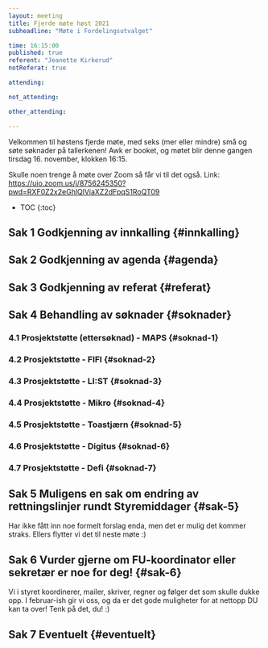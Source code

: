 ```yaml
---
layout: meeting
title: Fjerde møte høst 2021
subheadline: "Møte i Fordelingsutvalget"

time: 16:15:00
published: true
referent: "Jeanette Kirkerud"
notReferat: true

attending:

not_attending:

other_attending:

---
```


Velkommen til høstens fjerde møte, med seks (mer eller mindre) små og søte søknader på tallerkenen!
Awk er booket, og møtet blir denne gangen tirsdag 16. november, klokken 16:15.

Skulle noen trenge å møte over Zoom så får vi til det også.
Link: https://uio.zoom.us/j/8756245350?pwd=RXF0Z2x2eGhlQlViaXZ2dFpqS1RoQT09

* TOC
{:toc}

## Sak 1 Godkjenning av innkalling {#innkalling}

## Sak 2 Godkjenning av agenda {#agenda}

## Sak 3 Godkjenning av referat {#referat}

## Sak 4 Behandling av søknader {#soknader}

### 4.1 Prosjektstøtte (ettersøknad) - MAPS {#soknad-1}

### 4.2 Prosjektstøtte - FIFI {#soknad-2}

### 4.3 Prosjektstøtte - LI:ST {#soknad-3}

### 4.4 Prosjektstøtte - Mikro {#soknad-4}

### 4.5 Prosjektstøtte - Toastjærn {#soknad-5}

### 4.6 Prosjektstøtte - Digitus {#soknad-6}

### 4.7 Prosjektstøtte - Defi {#soknad-7}

## Sak 5 Muligens en sak om endring av rettningslinjer rundt Styremiddager {#sak-5}
Har ikke fått inn noe formelt forslag enda, men det er mulig det kommer straks. 
Ellers flytter vi det til neste møte :)

## Sak 6 Vurder gjerne om FU-koordinator eller sekretær er noe for deg! {#sak-6}
Vi i styret koordinerer, mailer, skriver, regner og følger det som skulle dukke opp. 
I februar-ish gir vi oss, og da er det gode muligheter for at nettopp DU kan ta over!
Tenk på det, du! :)

## Sak 7 Eventuelt {#eventuelt}
